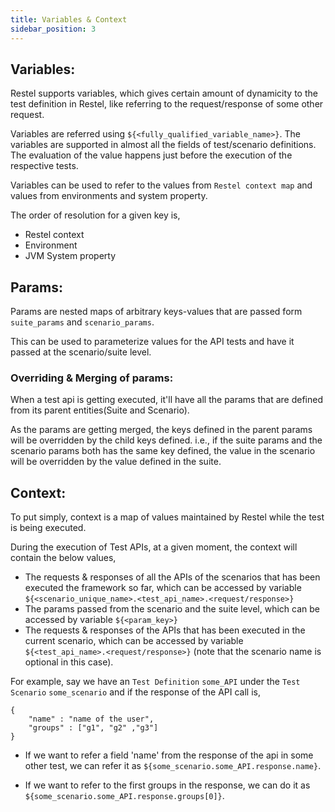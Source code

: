 ```yaml
---
title: Variables & Context
sidebar_position: 3
---
```


## Variables:

Restel supports variables, which gives certain amount of dynamicity to the test definition in Restel, like referring to
the request/response of some other request.

Variables are referred using `${<fully_qualified_variable_name>}`. The variables are supported in almost all the fields
of test/scenario definitions. The evaluation of the value happens just before the execution of the respective tests.

Variables can be used to refer to the values from `Restel context map` and values from environments and system property.

The order of resolution for a given key is,

- Restel context
- Environment
- JVM System property

## Params:

Params are nested maps of arbitrary keys-values that are passed form `suite_params` and `scenario_params`.

This can be used to parameterize values for the API tests and have it passed at the scenario/suite level.

### Overriding & Merging of params:

When a test api is getting executed, it'll have all the params that are defined from its parent entities(Suite and
Scenario).

As the params are getting merged, the keys defined in the parent params will be overridden by the child keys defined.
i.e., if the suite params and the scenario params both has the same key defined, the value in the scenario will be
overridden by the value defined in the suite.

## Context:

To put simply, context is a map of values maintained by Restel while the test is being executed.

During the execution of Test APIs, at a given moment, the context will contain the below values,

- The requests & responses of all the APIs of the scenarios that has been executed the framework so far, which can be
  accessed by variable
  `${<scenario_unique_name>.<test_api_name>.<request/response>}`
- The params passed from the scenario and the suite level, which can be accessed by variable `${<param_key>}`
- The requests & responses of the APIs that has been executed in the current scenario, which can be accessed by variable
  `${<test_api_name>.<request/response>}` (note that the scenario name is optional in this case).

For example, say we have an `Test Definition` `some_API` under the `Test Scenario` `some_scenario` and if the response
of the API call is,

```
{
    "name" : "name of the user",
    "groups" : ["g1", "g2" ,"g3"]
}
```

- If we want to refer a field 'name' from the response of the api in some other test, we can refer it
  as `${some_scenario.some_API.response.name}`.

- If we want to refer to the first groups in the response, we can do it
  as `${some_scenario.some_API.response.groups[0]}`.
